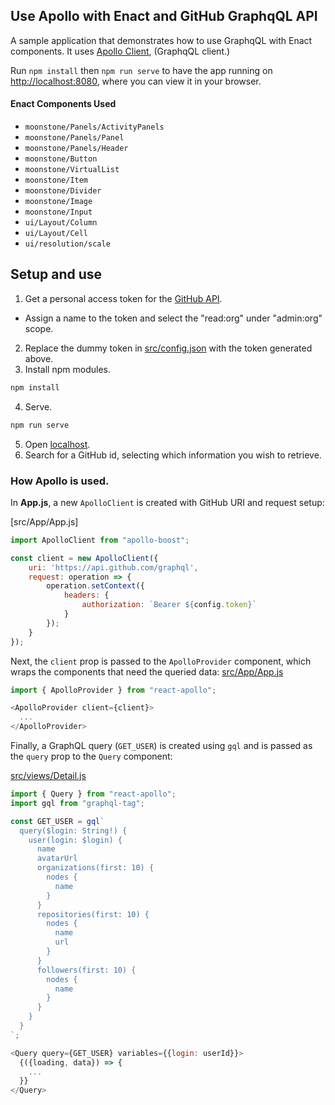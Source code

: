 ## Use Apollo with Enact and GitHub GraphqQL API

A sample application that demonstrates how to use GraphqQL with Enact components. It uses [Apollo Client](https://github.com/apollographql/apollo-client), (GraphqQL client.)

Run `npm install` then `npm run serve` to have the app running on [http://localhost:8080](http://localhost:8080), where you can view it in your browser.

#### Enact Components Used
- `moonstone/Panels/ActivityPanels`
- `moonstone/Panels/Panel`
- `moonstone/Panels/Header`
- `moonstone/Button`
- `moonstone/VirtualList`
- `moonstone/Item`
- `moonstone/Divider`
- `moonstone/Image`
- `moonstone/Input`
- `ui/Layout/Column`
- `ui/Layout/Cell`
- `ui/resolution/scale`

## Setup and use
1. Get a personal access token for the [GitHub API](https://github.com/settings/tokens/new).
  - Assign a name to the token and select the "read:org" under "admin:org" scope.
2. Replace the dummy token in [src/config.json](src/config.json) with the token generated above.
3. Install npm modules.

```bash
npm install
```
4. Serve.

```bash
npm run serve
```

5. Open [localhost](http://localhost:8080/).
6. Search for a GitHub id, selecting which information you wish to retrieve.


### How Apollo is used.

In **App.js**, a new `ApolloClient` is created with GitHub URI and request setup:

[src/App/App.js]
```javascript
import ApolloClient from "apollo-boost";

const client = new ApolloClient({
	uri: 'https://api.github.com/graphql',
	request: operation => {
		operation.setContext({
			headers: {
				authorization: `Bearer ${config.token}`
			}
		});
	}
});
```

Next, the `client` prop is passed to the `ApolloProvider` component, which wraps the components that need the queried data:
[src/App/App.js](src/App/App.js)
```javascript
import { ApolloProvider } from "react-apollo";

<ApolloProvider client={client}>
  ...
</ApolloProvider>
```

Finally, a GraphQL query (`GET_USER`) is created using `gql` and is passed as the `query` prop to the `Query` component:

[src/views/Detail.js](src/views/Detail.js)
```javascript
import { Query } from "react-apollo";
import gql from "graphql-tag";

const GET_USER = gql`
  query($login: String!) {
    user(login: $login) {
      name
      avatarUrl
      organizations(first: 10) {
        nodes {
          name
        }
      }
      repositories(first: 10) {
        nodes {
          name
          url
        }
      }
      followers(first: 10) {
        nodes {
          name
        }
      }
    }
  }
`;

<Query query={GET_USER} variables={{login: userId}}>
  {({loading, data}) => {
    ...
  }}
</Query>
```
